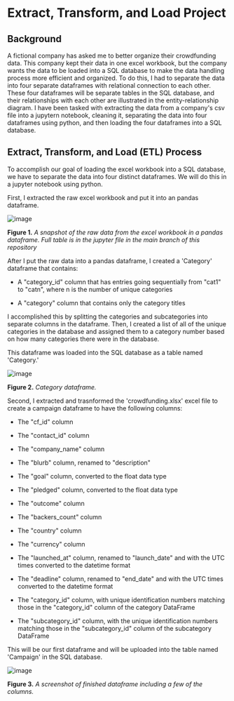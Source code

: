 # Extract, Transform, and Load Project

## Background
A fictional company has asked me to better organize their crowdfunding data. This company kept their data in one excel workbook, but the company wants the data to be loaded into a SQL database to make the data handling process more efficient and organized. To do this, I had to separate the data into four separate dataframes with relational connection to each other. These four dataframes will be separate tables in the SQL database, and their relationships with each other are illustrated in the entity-relationship diagram. I have been tasked with extracting the data from a company's csv file into a jupytern notebook, cleaning it, separating the data into four dataframes using python, and then loading the four dataframes into a SQL database. 

## Extract, Transform, and Load (ETL) Process

To accomplish our goal of loading the excel workbook into a SQL database, we have to separate the data into four distinct dataframes. We will do this in a jupyter notebook using python.

First, I extracted the raw excel workbook and put it into an pandas dataframe.

![image](https://github.com/nicholaishaw/Crowdfunding_ETL/assets/135463220/89d56eea-527c-4c3d-bc09-75a1df8b2af8)

**Figure 1.** *A snapshot of the raw data from the excel workbook in a pandas dataframe. Full table is in the jupyter file in the main branch of this repository*


After I put the raw data into a pandas dataframe, I created a 'Category' dataframe that contains:

* A "category_id" column that has entries going sequentially from "cat1" to "catn", where n is the number of unique categories

* A "category" column that contains only the category titles

I accomplished this by splitting the categories and subcategories into separate columns in the dataframe. Then, I created a list of all of the unique categories in the database and assigned them to a category number based on how many categories there were in the database.

This dataframe was loaded into the SQL database as a table named 'Category.'

![image](https://github.com/nicholaishaw/Crowdfunding_ETL/assets/135463220/b686ef39-2b70-4ed8-9828-990da47ec079)

**Figure 2.** *Category dataframe.*


Second, I extracted and trasnformed the 'crowdfunding.xlsx' excel file to create a campaign dataframe to have the following columns:

* The "cf_id" column

* The "contact_id" column

* The "company_name" column

* The "blurb" column, renamed to "description"

* The "goal" column, converted to the float data type

* The "pledged" column, converted to the float data type

* The "outcome" column

* The "backers_count" column

* The "country" column

* The "currency" column

* The "launched_at" column, renamed to "launch_date" and with the UTC times converted to the datetime format

* The "deadline" column, renamed to "end_date" and with the UTC times converted to the datetime format

* The "category_id" column, with unique identification numbers matching those in the "category_id" column of the category DataFrame

* The "subcategory_id" column, with the unique identification numbers matching those in the "subcategory_id" column of the subcategory DataFrame

This will be our first dataframe and will be uploaded into the table named 'Campaign' in the SQL database.

![image](https://github.com/nicholaishaw/Crowdfunding_ETL/assets/135463220/5f658439-d8de-4a3f-bdcd-c14bb6d4afe9)

**Figure 3.** *A screenshot of finished dataframe including a few of the columns.*

